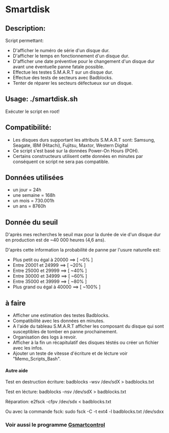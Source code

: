 # Smartdisk
## Description:
Script permettant:
- D'afficher le numéro de série d'un disque dur.
- D'afficher le temps en fonctionnement d'un disque dur.
- D'afficher une date préventive pour le changement d'un disque dur avant une éventuelle panne fatale possible.
- Effectue les testes S.M.A.R.T sur un disque dur.
- Effectue des tests de secteurs avec Badblocks.
- Tenter de réparer les secteurs défectueux sur un disque.

## Usage: ./smartdisk.sh
Exécuter le script en root!

## Compatibilité:
- Les disques durs supportant les attributs S.M.A.R.T sont:
Samsung, Seagate, IBM (Hitachi), Fujitsu, Maxtor, Western Digital
- Ce script s'est basé sur la données Power-On Hours (POH).
- Certains constructeurs utilisent cette données en minutes
par conséquent ce script ne sera pas compatible.

Données utilisées
-------------------
- un jour = 24h
- une semaine = 168h
- un mois = 730.001h
- un ans = 8760h

Donnée du seuil
------------------
<p>D'après mes recherches le seuil max pour la durée de vie d'un disque dur en production est de ~40 000 heures (4,6 ans).</p>
<p>D'après cette information la probabilité de panne par l'usure naturelle est:</p>

- Plus petit ou égal à 20000 ==> [ ~0% ]
- Entre 20001 et 24999 ==> [ ~20% ]
- Entre 25000 et 29999 ==> [ ~40% ]
- Entre 30000 et 34999 ==> [ ~60% ]
- Entre 35000 et 39999 ==> [ ~80% ]
- Plus grand ou égal à 40000 ==> [ ~100% ]

## à faire
* Afficher une estimation des testes Badblocks.
* Compatibilité avec les données en minutes.
* A l'aide du tableau S.M.A.R.T afficher les composant du disque qui sont susceptibles de tomber en panne prochainement.
* Organisation des logs à revoir.
* Afficher à la fin un récapitulatif des disques téstés ou créer un fichier avec les infos.
* Ajouter un teste de vitesse d'écriture et de lécture voir "Memo_Scripts_Bash".

#### Autre aide
Test en destruction écriture:
badblocks -wsv /dev/sdX > badblocks.txt

Test en lécture:
badblocks -nsv /dev/sdX > badblocks.txt

Réparation:
e2fsck -cfpv /dev/sdx  < badblocks.txt

Ou avec la commande fsck:
sudo fsck -C -t ext4 -l badblocks.txt /dev/sdxx

### Voir aussi le programme [Gsmartcontrol](https://gsmartcontrol.sourceforge.io/home/)
